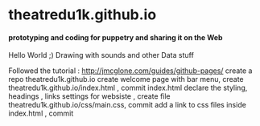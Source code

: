# theatredu1k.github.io
#### prototyping and coding for puppetry and sharing it on the Web
Hello World ;)
Drawing with sounds and other Data stuff

Followed the tutorial : http://jmcglone.com/guides/github-pages/
create a repo theatredu1k.github.io
create welcome page with bar menu, create theatredu1k.github.io/index.html , commit index.html
declare the styling, headings , links settings for websiste , create file theatredu1k.github.io/css/main.css, commit
add a link to css files inside index.html , commit
